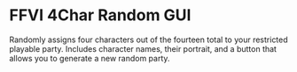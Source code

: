 # FFVI 4Char Random GUI

Randomly assigns four characters out of the fourteen total to your restricted playable party. Includes character names, their portrait, and a button that allows you to generate a new random party.
